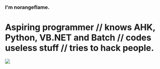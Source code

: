 ### I'm norangeflame.
# Aspiring programmer // knows AHK, Python, VB.NET and Batch // codes useless stuff // tries to hack people. 

![](https://komarev.com/ghpvc/?username=norangeflame)

<!--
**norangeflame/norangeflame** is a ✨ _special_ ✨ repository because its `README.md` (this file) appears on your GitHub profile.

Here are some ideas to get you started:

- 🔭 I’m currently working on ...
- 🌱 I’m currently learning ...
- 👯 I’m looking to collaborate on ...
- 🤔 I’m looking for help with ...
- 💬 Ask me about ...
- 📫 How to reach me: ...
- 😄 Pronouns: ...
- ⚡ Fun fact: ...
-->
